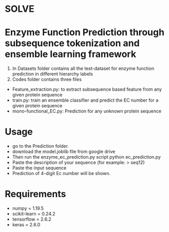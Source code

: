 # SOLVE
# Enzyme Function Prediction through subsequence tokenization and ensemble learning framework
1. In Datasets folder contains all the test-dataset for enzyme function prediction in different hierarchy labels
2. Codes folder contains three files 
- Feature_extraction.py: to extract subsequence based feature from any given protein sequence
- train.py: train an ensemble classifier and predict the EC number for a given protein sequence
- mono-functional_EC.py: Prediction for any unknown protein sequence
# Usage
- go to the Prediction folder.
- download the model.joblib file from google drive
- Then run the enzyme_ec_prediction.py script
     python ec_prediction.py
- Paste the description of your sequence (for example: > seq12)
- Paste the input sequence
- Prediction of 4-digit Ec number will be shown.
# Requirements
- numpy = 1.19.5
- scikit-learn = 0.24.2
- tensorflow   = 2.6.2
- keras        = 2.6.0
